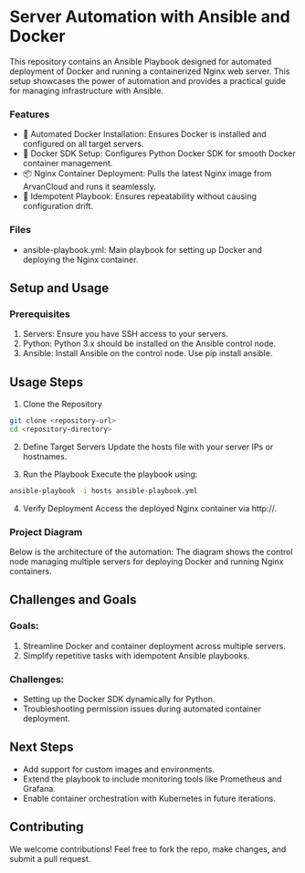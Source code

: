 # Server Automation with Ansible and Docker
This repository contains an Ansible Playbook designed for automated deployment of Docker and running a containerized Nginx web server. This setup showcases the power of automation and provides a practical guide for managing infrastructure with Ansible.

### Features
- 🚀 Automated Docker Installation: Ensures Docker is installed and configured on all target servers.
- 🐳 Docker SDK Setup: Configures Python Docker SDK for smooth Docker container management.
- 📦 Nginx Container Deployment: Pulls the latest Nginx image from ArvanCloud and runs it seamlessly.
- 🔄 Idempotent Playbook: Ensures repeatability without causing configuration drift.
  
### Files
- ansible-playbook.yml: Main playbook for setting up Docker and deploying the Nginx container.

## Setup and Usage
### Prerequisites
1. Servers: Ensure you have SSH access to your servers.
2. Python: Python 3.x should be installed on the Ansible control node.
3. Ansible: Install Ansible on the control node. Use pip install ansible.

## Usage Steps
1. Clone the Repository

```bash
git clone <repository-url>
cd <repository-directory>
```
2. Define Target Servers
  Update the hosts file with your server IPs or hostnames.

3. Run the Playbook
  Execute the playbook using:
```bash
ansible-playbook -i hosts ansible-playbook.yml
```
4. Verify Deployment
  Access the deployed Nginx container via http://<server-ip>.

### Project Diagram
Below is the architecture of the automation:
The diagram shows the control node managing multiple servers for deploying Docker and running Nginx containers.

## Challenges and Goals
### Goals:
1. Streamline Docker and container deployment across multiple servers.
2. Simplify repetitive tasks with idempotent Ansible playbooks.
### Challenges:
- Setting up the Docker SDK dynamically for Python.
- Troubleshooting permission issues during automated container deployment.

## Next Steps
- Add support for custom images and environments.
- Extend the playbook to include monitoring tools like Prometheus and Grafana.
- Enable container orchestration with Kubernetes in future iterations.

## Contributing
We welcome contributions!
Feel free to fork the repo, make changes, and submit a pull request.


